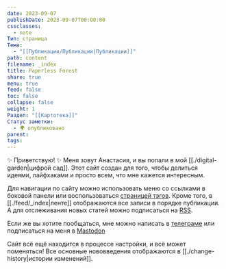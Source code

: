 ```yaml
---
date: 2023-09-07
publishDate: 2023-09-07T00:00:00
cssclasses:
  - note
Тип: страница
Тема:
  - "[[Публикации/Публикации|Публикации]]"
path: content
filename: _index
title: Paperless Forest
share: true
menu: true
feed: false
toc: false
collapse: false
weight: 1
Раздел: "[[Картотека]]"
Статус заметки:
  - 🌍 опубликовано
parent: 
tags: 
---
```


✨ Приветствую! ✨ Меня зовут Анастасия, и вы попали в мой [[./digital-garden|цифрой сад]]. Этот сайт создан для того, чтобы делиться идеями, лайфхаками и просто всем, что мне кажется интересным. 

Для навигации по сайту можно использовать меню со ссылками в боковой панели или воспользоваться [страницей тэгов](https://paperless-forest.ru/tags/). Кроме того, в [[./feed/_index|ленте]] отображаются все записи в порядке публикации. А для отслеживания новых статей можно подписаться на [RSS](https://paperless-forest.ru/index.xml).

Если же вы хотите пообщаться, мне можно написать в [телеграме](https://t.me/anareaty) или подписаться на меня в [Mastodon](https://mastodon.social/@reaty)

Сайт всё ещё находится в процессе настройки, и всё может поменяться! Все основные нововведения отображаются в [[./change-history|истории изменений]].